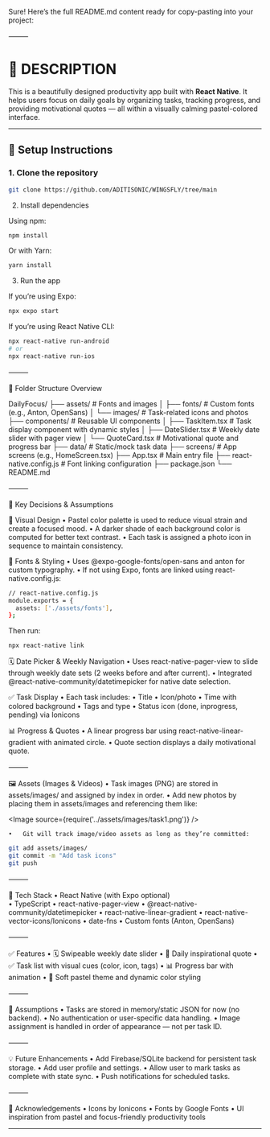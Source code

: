 Sure! Here’s the full README.md content ready for copy-pasting into your project:

⸻


# 📱 DESCRIPTION

This is a beautifully designed productivity app built with **React Native**. It helps users focus on daily goals by organizing tasks, tracking progress, and providing motivational quotes — all within a visually calming pastel-colored interface.

---

## 🚀 Setup Instructions

### 1. Clone the repository

```bash
git clone https://github.com/ADITISONIC/WINGSFLY/tree/main
```
2. Install dependencies

Using npm:
```bash
npm install
```
Or with Yarn:
```bash
yarn install
```
3. Run the app

If you’re using Expo:
```bash
npx expo start
```
If you’re using React Native CLI:
```bash
npx react-native run-android
# or
npx react-native run-ios
```

⸻

📁 Folder Structure Overview

DailyFocus/
├── assets/                 # Fonts and images
│   ├── fonts/              # Custom fonts (e.g., Anton, OpenSans)
│   └── images/             # Task-related icons and photos
├── components/             # Reusable UI components
│   ├── TaskItem.tsx        # Task display component with dynamic styles
│   ├── DateSlider.tsx      # Weekly date slider with pager view
│   └── QuoteCard.tsx       # Motivational quote and progress bar
├── data/                   # Static/mock task data
├── screens/                # App screens (e.g., HomeScreen.tsx)
├── App.tsx                 # Main entry file
├── react-native.config.js  # Font linking configuration
├── package.json
└── README.md


⸻

🧠 Key Decisions & Assumptions

🎨 Visual Design
	•	Pastel color palette is used to reduce visual strain and create a focused mood.
	•	A darker shade of each background color is computed for better text contrast.
	•	Each task is assigned a photo icon in sequence to maintain consistency.

🧾 Fonts & Styling
	•	Uses @expo-google-fonts/open-sans and anton for custom typography.
	•	If not using Expo, fonts are linked using react-native.config.js:
```bash
// react-native.config.js
module.exports = {
  assets: ['./assets/fonts'],
};
```
Then run:
```bash
npx react-native link
```
🗓️ Date Picker & Weekly Navigation
	•	Uses react-native-pager-view to slide through weekly date sets (2 weeks before and after current).
	•	Integrated @react-native-community/datetimepicker for native date selection.

✅ Task Display
	•	Each task includes:
	•	Title
	•	Icon/photo
	•	Time with colored background
	•	Tags and type
	•	Status icon (done, inprogress, pending) via Ionicons

📊 Progress & Quotes
	•	A linear progress bar using react-native-linear-gradient with animated circle.
	•	Quote section displays a daily motivational quote.

⸻

🖼️ Assets (Images & Videos)
	•	Task images (PNG) are stored in assets/images/ and assigned by index in order.
	•	Add new photos by placing them in assets/images and referencing them like:

<Image source={require('../assets/images/task1.png')} />

	•	Git will track image/video assets as long as they’re committed:

```bash
git add assets/images/
git commit -m "Add task icons"
git push
```

⸻

🔧 Tech Stack
	•	React Native (with Expo optional)       
	•	TypeScript
	•	react-native-pager-view
	•	@react-native-community/datetimepicker
	•	react-native-linear-gradient
	•	react-native-vector-icons/Ionicons
	•	date-fns
	•	Custom fonts (Anton, OpenSans)

⸻

✅ Features
	•	🗓️ Swipeable weekly date slider
	•	🧠 Daily inspirational quote
	•	✅ Task list with visual cues (color, icon, tags)
	•	📊 Progress bar with animation
	•	🎨 Soft pastel theme and dynamic color styling

⸻

📌 Assumptions
	•	Tasks are stored in memory/static JSON for now (no backend).
	•	No authentication or user-specific data handling.
	•	Image assignment is handled in order of appearance — not per task ID.

⸻

💡 Future Enhancements
	•	Add Firebase/SQLite backend for persistent task storage.
	•	Add user profile and settings.
	•	Allow user to mark tasks as complete with state sync.
	•	Push notifications for scheduled tasks.

⸻

🙌 Acknowledgements
	•	Icons by Ionicons
	•	Fonts by Google Fonts
	•	UI inspiration from pastel and focus-friendly productivity tools

---

